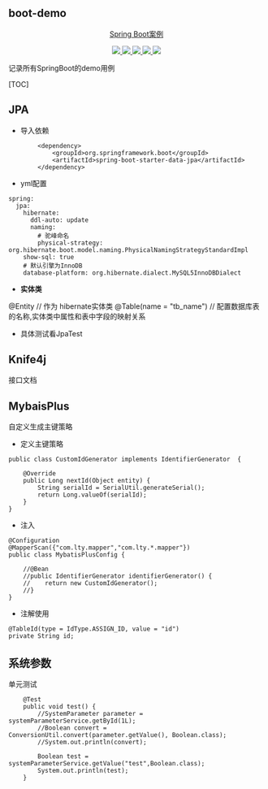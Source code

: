 ## boot-demo



<p align=center>
    <a href="http://gitee.com/liang-tian-yu">Spring Boot案例</a>
</p>
<p align="center">
<a target="_blank" href="http://gitee.com/liang-tian-yu">
    <img src="https://img.shields.io/badge/JDK-1.8+-green" ></img>
    <img src="https://img.shields.io/badge/springboot-2.7.0-green" ></img>
    <img src="https://img.shields.io/badge/mysql-8.0-blue" ></img>
    <img src="https://img.shields.io/badge/MybatisPlus-3.5.1-green" ></img>
    <img src="https://img.shields.io/badge/Knife4j -3.0.3-brightgreen" ></img>
</a></p>



记录所有SpringBoot的demo用例

[TOC]



## JPA

- 导入依赖

```
        <dependency>
            <groupId>org.springframework.boot</groupId>
            <artifactId>spring-boot-starter-data-jpa</artifactId>
        </dependency>
```



- yml配置

```
spring:
  jpa:
    hibernate:
      ddl-auto: update
      naming:
        # 驼峰命名
        physical-strategy: org.hibernate.boot.model.naming.PhysicalNamingStrategyStandardImpl
    show-sql: true
    # 默认引擎为InnoDB
    database-platform: org.hibernate.dialect.MySQL5InnoDBDialect
```



- **实体类**

 @Entity // 作为 hibernate实体类
 @Table(name = "tb_name") // 配置数据库表的名称,实体类中属性和表中字段的映射关系



- 具体测试看JpaTest





## Knife4j

接口文档





## MybaisPlus

自定义生成主键策略

- 定义主键策略

```
public class CustomIdGenerator implements IdentifierGenerator  {

    @Override
    public Long nextId(Object entity) {
        String serialId = SerialUtil.generateSerial();
        return Long.valueOf(serialId);
    }
}
```



- 注入

```
@Configuration
@MapperScan({"com.lty.mapper","com.lty.*.mapper"})
public class MybatisPlusConfig {

    //@Bean
    //public IdentifierGenerator identifierGenerator() {
    //    return new CustomIdGenerator();
    //}
}

```



- 注解使用

```
@TableId(type = IdType.ASSIGN_ID, value = "id")
private String id;
```





## 系统参数



单元测试

```
    @Test
    public void test() {
        //SystemParameter parameter = systemParameterService.getById(1L);
        //Boolean convert = ConversionUtil.convert(parameter.getValue(), Boolean.class);
        //System.out.println(convert);

        Boolean test = systemParameterService.getValue("test",Boolean.class);
        System.out.println(test);
    }
```

